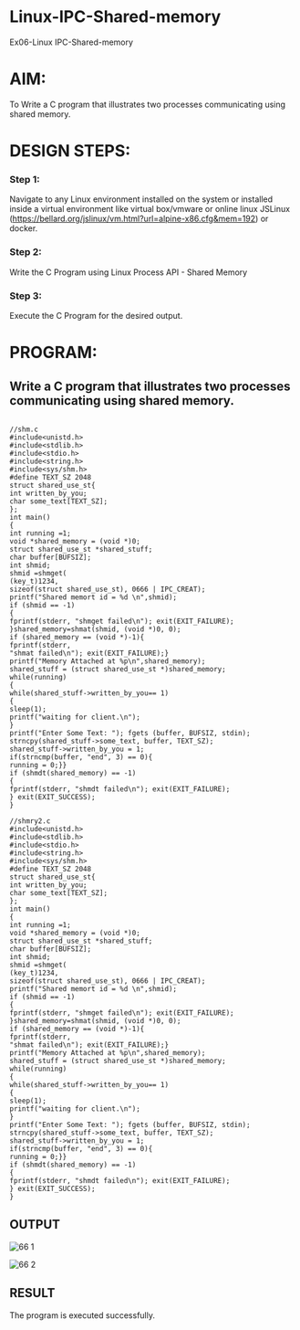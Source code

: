 # Linux-IPC-Shared-memory
Ex06-Linux IPC-Shared-memory

# AIM:
To Write a C program that illustrates two processes communicating using shared memory.

# DESIGN STEPS:

### Step 1:

Navigate to any Linux environment installed on the system or installed inside a virtual environment like virtual box/vmware or online linux JSLinux (https://bellard.org/jslinux/vm.html?url=alpine-x86.cfg&mem=192) or docker.

### Step 2:

Write the C Program using Linux Process API - Shared Memory

### Step 3:

Execute the C Program for the desired output. 

# PROGRAM:

## Write a C program that illustrates two processes communicating using shared memory.
```

//shm.c
#include<unistd.h>
#include<stdlib.h>
#include<stdio.h>
#include<string.h>
#include<sys/shm.h>
#define TEXT_SZ 2048
struct shared_use_st{
int written_by_you;
char some_text[TEXT_SZ];
};
int main()
{
int running =1;
void *shared_memory = (void *)0;
struct shared_use_st *shared_stuff;
char buffer[BUFSIZ];
int shmid;
shmid =shmget(
(key_t)1234,
sizeof(struct shared_use_st), 0666 | IPC_CREAT);
printf("Shared memort id = %d \n",shmid);
if (shmid == -1)
{
fprintf(stderr, "shmget failed\n"); exit(EXIT_FAILURE);
}shared_memory=shmat(shmid, (void *)0, 0);
if (shared_memory == (void *)-1){
fprintf(stderr,
"shmat failed\n"); exit(EXIT_FAILURE);}
printf("Memory Attached at %p\n",shared_memory);
shared_stuff = (struct shared_use_st *)shared_memory;
while(running)
{
while(shared_stuff->written_by_you== 1)
{
sleep(1);
printf("waiting for client.\n");
}
printf("Enter Some Text: "); fgets (buffer, BUFSIZ, stdin);
strncpy(shared_stuff->some_text, buffer, TEXT_SZ);
shared_stuff->written_by_you = 1;
if(strncmp(buffer, "end", 3) == 0){
running = 0;}}
if (shmdt(shared_memory) == -1)
{
fprintf(stderr, "shmdt failed\n"); exit(EXIT_FAILURE);
} exit(EXIT_SUCCESS);
}

//shmry2.c
#include<unistd.h>
#include<stdlib.h>
#include<stdio.h>
#include<string.h>
#include<sys/shm.h>
#define TEXT_SZ 2048
struct shared_use_st{
int written_by_you;
char some_text[TEXT_SZ];
};
int main()
{
int running =1;
void *shared_memory = (void *)0;
struct shared_use_st *shared_stuff;
char buffer[BUFSIZ];
int shmid;
shmid =shmget(
(key_t)1234,
sizeof(struct shared_use_st), 0666 | IPC_CREAT);
printf("Shared memort id = %d \n",shmid);
if (shmid == -1)
{
fprintf(stderr, "shmget failed\n"); exit(EXIT_FAILURE);
}shared_memory=shmat(shmid, (void *)0, 0);
if (shared_memory == (void *)-1){
fprintf(stderr,
"shmat failed\n"); exit(EXIT_FAILURE);}
printf("Memory Attached at %p\n",shared_memory);
shared_stuff = (struct shared_use_st *)shared_memory;
while(running)
{
while(shared_stuff->written_by_you== 1)
{
sleep(1);
printf("waiting for client.\n");
}
printf("Enter Some Text: "); fgets (buffer, BUFSIZ, stdin);
strncpy(shared_stuff->some_text, buffer, TEXT_SZ);
shared_stuff->written_by_you = 1;
if(strncmp(buffer, "end", 3) == 0){
running = 0;}}
if (shmdt(shared_memory) == -1)
{
fprintf(stderr, "shmdt failed\n"); exit(EXIT_FAILURE);
} exit(EXIT_SUCCESS);
}

```




## OUTPUT
![66 1](https://github.com/vaishnavidevi23013992/Linux-IPC-Shared-memory/assets/151864235/95767df3-5c97-46e1-b26e-01e36e5f272c)

![66 2](https://github.com/vaishnavidevi23013992/Linux-IPC-Shared-memory/assets/151864235/9fa09deb-56c8-4d13-a12d-6072aad6dae2)
## RESULT
The program is executed successfully.
